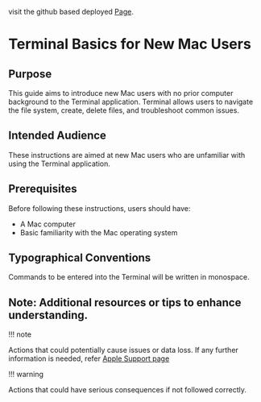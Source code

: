 visit the github based deployed [Page](https://inez-y.github.io/user_docs_Inez_Saeyoung/).

# Terminal Basics for New Mac Users

## Purpose

This guide aims to introduce new Mac users with no prior computer background to the Terminal application. Terminal allows users to navigate the file system, create, delete files, and troubleshoot common issues.

## Intended Audience

These instructions are aimed at new Mac users who are unfamiliar with using the Terminal application.

## Prerequisites

Before following these instructions, users should have:

- A Mac computer
- Basic familiarity with the Mac operating system

## Typographical Conventions

Commands to be entered into the Terminal will be written in monospace.

## Note: Additional resources or tips to enhance understanding.

!!! note

Actions that could potentially cause issues or data loss. If any further information is needed, refer [Apple Support page](https://support.apple.com/)

!!! warning

Actions that could have serious consequences if not followed correctly.
